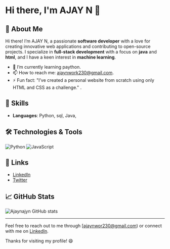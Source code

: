 # Hi there, I'm AJAY N 👋

## 🌟 About Me
Hi there! I’m AJAY N, a passionate **software developer** with a love for creating innovative web applications and contributing to open-source projects. I specialize in **full-stack development** with a focus on **java** and **html**, and I have a keen interest in **machine learning**.

- 🌱 I’m currently learning paython.
- 📫 How to reach me: ajaynwork230@gmail.com.
- ⚡ Fun fact: "I’ve created a personal website from scratch using only HTML and CSS as a challenge."
.

## 🚀 Skills
- **Languages**: Python, sql, Java,

## 🛠️ Technologies & Tools

![Python](https://img.shields.io/badge/-Python-3776AB?style=flat&logo=python&logoColor=white)
![JavaScript](https://img.shields.io/badge/-JavaScript-F7DF1E?style=flat&logo=javascript&logoColor=black)


## 🔗 Links
- [LinkedIn](https://www.linkedin.com/in/ajay-n12/)
- [Twitter](https://x.com/ajayajayn05)

## 📈 GitHub Stats

![Ajaynajyn GitHub stats](https://github.com/Ajaynajayn)


---

Feel free to reach out to me through [ajaynwor230@gmail.com) or connect with me on [LinkedIn](https://www.linkedin.com/in/ajay-n12/).

Thanks for visiting my profile! 😄


